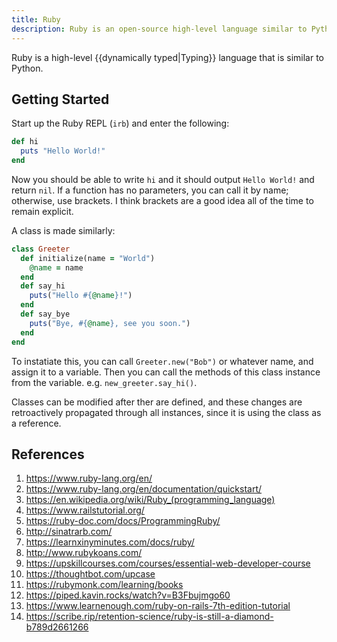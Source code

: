 ```yaml
---
title: Ruby
description: Ruby is an open-source high-level language similar to Python
---
```


Ruby is a high-level {{dynamically typed|Typing}} language that is similar to Python.

## Getting Started

Start up the Ruby REPL (`irb`) and enter the following:

```ruby
def hi
  puts "Hello World!"
end
```

Now you should be able to write `hi` and it should output `Hello World!` and return `nil`. If a function has no parameters, you can call it by name; otherwise, use brackets. I think brackets are a good idea all of the time to remain explicit.

A class is made similarly:

```ruby
class Greeter
  def initialize(name = "World")
    @name = name
  end
  def say_hi
    puts("Hello #{@name}!")
  end
  def say_bye
    puts("Bye, #{@name}, see you soon.")
  end
end
```

To instatiate this, you can call `Greeter.new("Bob")` or whatever name, and assign it to a variable. Then you can call the methods of this class instance from the variable. e.g. `new_greeter.say_hi()`.

Classes can be modified after ther are defined, and these changes are retroactively propagated through all instances, since it is using the class as a reference.

## References

1. https://www.ruby-lang.org/en/
2. https://www.ruby-lang.org/en/documentation/quickstart/
3. https://en.wikipedia.org/wiki/Ruby_(programming_language)
4. https://www.railstutorial.org/
5. https://ruby-doc.com/docs/ProgrammingRuby/
6. http://sinatrarb.com/
7. https://learnxinyminutes.com/docs/ruby/
8. http://www.rubykoans.com/
9. https://upskillcourses.com/courses/essential-web-developer-course <!-- Dockwa -->
10. https://thoughtbot.com/upcase <!-- Dockwa -->
11. https://rubymonk.com/learning/books <!-- Dockwa -->
12. https://piped.kavin.rocks/watch?v=B3Fbujmgo60
13. https://www.learnenough.com/ruby-on-rails-7th-edition-tutorial
14. https://scribe.rip/retention-science/ruby-is-still-a-diamond-b789d2661266
